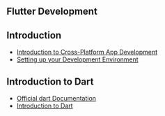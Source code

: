 ## Flutter Development

## Introduction
- [Introduction to Cross-Platform App Development](https://kotlinlang.org/docs/cross-platform-mobile-development.html#the-most-popular-cross-platform-solutions)
- [Setting up your Development Environment](https://rohitlogs.com/from-zero-to-flutter-setting-up-your-development-environment-and-first-app)

## Introduction to Dart
- [Official dart Documentation](https://dart.dev/overview)
- [Introduction to Dart](https://www.javatpoint.com/flutter-dart-programming)
